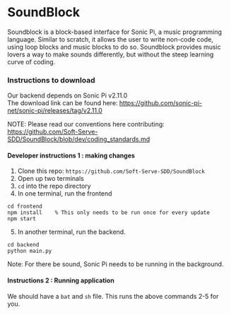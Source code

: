 # SoundBlock

Soundblock is a block-based interface for Sonic Pi, a music programming language. 
Similar to scratch, it allows the user to write non-code code, using loop blocks 
and music blocks to do so. Soundblock provides music lovers a way to make sounds differently, 
but without the steep learning curve of coding.

### Instructions to download

Our backend depends on Sonic Pi v2.11.0  
The download link can be found here:  https://github.com/sonic-pi-net/sonic-pi/releases/tag/v2.11.0

NOTE: Please read our conventions here contributing: https://github.com/Soft-Serve-SDD/SoundBlock/blob/dev/coding_standards.md

#### Developer instructions 1 : making changes
1. Clone this repo: `https://github.com/Soft-Serve-SDD/SoundBlock`
2. Open up two terminals
3. `cd` into the repo directory
4. In one terminal, run the frontend
```
cd frontend
npm install    % This only needs to be run once for every update
npm start
```
5. In another terminal, run the backend.
```
cd backend
python main.py
```

Note: For there be sound, Sonic Pi needs to be running in the background. 

#### Instructions 2 : Running application 
We should have a `bat` and `sh` file. This runs the above commands 2-5 for you.
